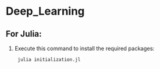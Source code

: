 # Deep_Learning

## For Julia:

1. Execute this command to install the required packages:

        julia initialization.jl


